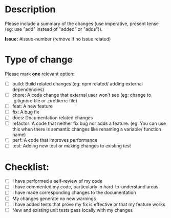 # Description

Please include a summary of the changes (use imperative, present tense (eg: use "add" instead of "added" or "adds")).

**Issue:** #issue-number (remove if no issue related)

# Type of change

Please mark **one** relevant option:

- [ ] build: Build related changes (eg: npm related/ adding external dependencies)
- [ ] chore: A code change that external user won't see (eg: change to .gitignore file or .prettierrc file)
- [ ] feat: A new feature
- [ ] fix: A bug fix
- [ ] docs: Documentation related changes
- [ ] refactor: A code that neither fix bug nor adds a feature. (eg: You can use this when there is semantic changes like renaming a variable/ function name)
- [ ] perf: A code that improves performance
- [ ] test: Adding new test or making changes to existing test

# Checklist:

- [ ] I have performed a self-review of my code
- [ ] I have commented my code, particularly in hard-to-understand areas
- [ ] I have made corresponding changes to the documentation
- [ ] My changes generate no new warnings
- [ ] I have added tests that prove my fix is effective or that my feature works
- [ ] New and existing unit tests pass locally with my changes
